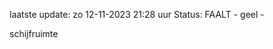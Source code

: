 laatste update: 
zo 12-11-2023 21:28   uur 
Status: FAALT - geel - 
<div class="service Y">schijfruimte</div>